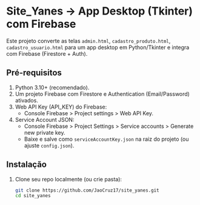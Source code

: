 
# Site_Yanes -> App Desktop (Tkinter) com Firebase

Este projeto converte as telas `admin.html`, `cadastro_produto.html`, `cadastro_usuario.html` para um app desktop em Python/Tkinter e integra com Firebase (Firestore + Auth).

## Pré-requisitos

1. Python 3.10+ (recomendado).
2. Um projeto Firebase com Firestore e Authentication (Email/Password) ativados.
3. Web API Key (API_KEY) do Firebase:
   - Console Firebase > Project settings > Web API Key.
4. Service Account JSON:
   - Console Firebase > Project Settings > Service accounts > Generate new private key.
   - Baixe e salve como `serviceAccountKey.json` na raiz do projeto (ou ajuste `config.json`).

## Instalação

1. Clone seu repo localmente (ou crie pasta):
   ```bash
   git clone https://github.com/JaoCruz17/site_yanes.git
   cd site_yanes
